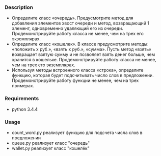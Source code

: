### Description

* Определите класс «очередь». Предусмотрите метод для добавления элементов хвост очереди и метод, возвращающий 1 элемент, одновременно удаляющий его из очереди. Продемонстрируйте работу класса не менее, чем на трех его экземплярах.
* Определите класс «кошелек». В классе предусмотрите методы: «положить х руб.», «взять х руб.», «сумма». Пусть метод «взять»  возвращает взятую сумму и не позволяет взять денег больше, чем хранится в кошельке. Продемонстрируйте работу класса не менее,  чем на трех его экземплярах.
* Используя методы встроенного класса «строка», определите функцию, которая будет подсчитывать число слов в предложении. Продемонстрируйте работу функции не менее, чем на трех примерах.

### Requirements

* python 3.4.4


### Usage
* count_word.py реализует функцию для подсчета числа слов в предложении
* queue.py реализует класс "очередь"
* wallet.py реализует класс "кошелёк"
